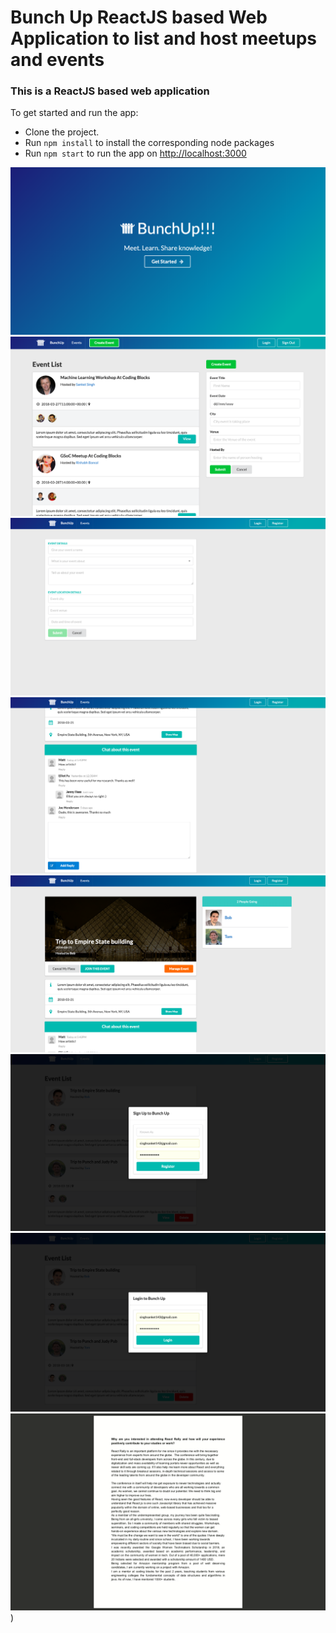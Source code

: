 # Bunch Up ReactJS based Web Application to list and host meetups and events

### This is a ReactJS based web application

To get started and run the app:

- Clone the project.
- Run `npm install` to install the corresponding node packages
- Run `npm start` to run the app on [http://localhost:3000](http://localhost:3000)

![Alt Text](snaps/2.png?raw=true "Title")
![Alt Text](snaps/1.png?raw=true "Title")
![Alt Text](snaps/3.png?raw=true "Title")
![Alt Text](snaps/4.png?raw=true "Title")
![Alt Text](snaps/5.png?raw=true "Title")
![Alt Text](snaps/6.png?raw=true "Title")
![Alt Text](snaps/7.png?raw=true "Title")
![Alt Text](snaps/8.png?raw=true "Title"))
